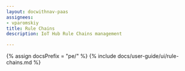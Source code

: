 ```yaml
---
layout: docwithnav-paas
assignees:
- vparomskiy
title: Rule Chains
description: IoT Hub Rule Chains management

---
```


{% assign docsPrefix = "pe/" %}
{% include docs/user-guide/ui/rule-chains.md %}